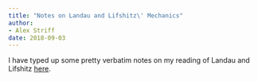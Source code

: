 ```yaml
---
title: "Notes on Landau and Lifshitz\' Mechanics"
author:
- Alex Striff
date: 2018-09-03
---
```


I have typed up some pretty verbatim notes on my reading of Landau and Lifshitz
[here](pub/ll_notes.pdf).

